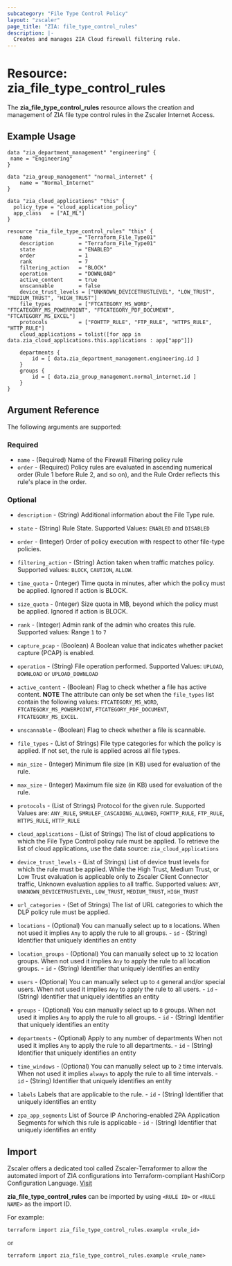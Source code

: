 ```yaml
---
subcategory: "File Type Control Policy"
layout: "zscaler"
page_title: "ZIA: file_type_control_rules"
description: |-
  Creates and manages ZIA Cloud firewall filtering rule.
---
```


# Resource: zia_file_type_control_rules

The **zia_file_type_control_rules** resource allows the creation and management of ZIA file type control rules in the Zscaler Internet Access.

## Example Usage

```hcl
data "zia_department_management" "engineering" {
 name = "Engineering"
}

data "zia_group_management" "normal_internet" {
    name = "Normal_Internet"
}

data "zia_cloud_applications" "this" {
  policy_type = "cloud_application_policy"
  app_class   = ["AI_ML"]
}

resource "zia_file_type_control_rules" "this" {
    name               = "Terraform_File_Type01"
    description        = "Terraform_File_Type01"
    state              = "ENABLED"
    order              = 1
    rank               = 7
    filtering_action   = "BLOCK"
    operation          = "DOWNLOAD"
    active_content     = true
    unscannable        = false
    device_trust_levels = ["UNKNOWN_DEVICETRUSTLEVEL", "LOW_TRUST", "MEDIUM_TRUST", "HIGH_TRUST"]
    file_types         = ["FTCATEGORY_MS_WORD", "FTCATEGORY_MS_POWERPOINT", "FTCATEGORY_PDF_DOCUMENT", "FTCATEGORY_MS_EXCEL"]
    protocols          = ["FOHTTP_RULE", "FTP_RULE", "HTTPS_RULE", "HTTP_RULE"]
    cloud_applications = tolist([for app in data.zia_cloud_applications.this.applications : app["app"]])

    departments {
        id = [ data.zia_department_management.engineering.id ]
    }
    groups {
        id = [ data.zia_group_management.normal_internet.id ]
    }
}
```

## Argument Reference

The following arguments are supported:

### Required

* `name` - (Required) Name of the Firewall Filtering policy rule
* `order` - (Required) Policy rules are evaluated in ascending numerical order (Rule 1 before Rule 2, and so on), and the Rule Order reflects this rule's place in the order.

### Optional

* `description` - (String) Additional information about the File Type rule.
* `state` - (String) Rule State. Supported Values: `ENABLED` and `DISABLED`
* `order` - (Integer) Order of policy execution with respect to other file-type policies.
* `filtering_action` - (String) Action taken when traffic matches policy. Supported values: `BLOCK`, `CAUTION`, `ALLOW`.
* `time_quota` - (Integer) Time quota in minutes, after which the policy must be applied. Ignored if action is BLOCK.
* `size_quota` - (Integer) Size quota in MB, beyond which the policy must be applied. Ignored if action is BLOCK.
* `rank` - (Integer) Admin rank of the admin who creates this rule. Supported values: Range `1` to `7`
* `capture_pcap` - (Boolean) A Boolean value that indicates whether packet capture (PCAP) is enabled.
* `operation` - (String) File operation performed. Supported Values: `UPLOAD`, `DOWNLOAD` or `UPLOAD_DOWNLOAD`
* `active_content` - (Boolean) Flag to check whether a file has active content.
    **NOTE** The attribute can only be set when the `file_types` list contain the following values: `FTCATEGORY_MS_WORD`, `FTCATEGORY_MS_POWERPOINT`, `FTCATEGORY_PDF_DOCUMENT`, `FTCATEGORY_MS_EXCEL`.
* `unscannable` - (Boolean) Flag to check whether a file is scannable.
* `file_types` - (List of Strings) File type categories for which the policy is applied. If not set, the rule is applied across all file types.
* `min_size` - (Integer) Minimum file size (in KB) used for evaluation of the rule.
* `max_size` - (Integer) Maximum file size (in KB) used for evaluation of the rule.
* `protocols` - (List of Strings) Protocol for the given rule. Supported Values are: `ANY_RULE`, `SMRULEF_CASCADING_ALLOWED`, `FOHTTP_RULE`, `FTP_RULE`, `HTTPS_RULE`, `HTTP_RULE`
* `cloud_applications` - (List of Strings) The list of cloud applications to which the File Type Control policy rule must be applied. To retrieve the list of cloud applications, use the data source: `zia_cloud_applications`
* `device_trust_levels` - (List of Strings) List of device trust levels for which the rule must be applied. While the High Trust, Medium Trust, or Low Trust evaluation is applicable only to Zscaler Client Connector traffic, Unknown evaluation applies to all traffic. Supported values: `ANY`, `UNKNOWN_DEVICETRUSTLEVEL`, `LOW_TRUST`, `MEDIUM_TRUST`, `HIGH_TRUST`

* `url_categories` - (Set of Strings) The list of URL categories to which the DLP policy rule must be applied.

* `locations` - (Optional) You can manually select up to `8` locations. When not used it implies `Any` to apply the rule to all groups.
      - `id` - (String) Identifier that uniquely identifies an entity

* `location_groups` - (Optional) You can manually select up to `32` location groups. When not used it implies `Any` to apply the rule to all location groups.
      - `id` - (String) Identifier that uniquely identifies an entity

* `users` - (Optional) You can manually select up to `4` general and/or special users. When not used it implies `Any` to apply the rule to all users.
      - `id` - (String) Identifier that uniquely identifies an entity

* `groups` - (Optional) You can manually select up to `8` groups. When not used it implies `Any` to apply the rule to all groups.
      - `id` - (String) Identifier that uniquely identifies an entity

* `departments` - (Optional) Apply to any number of departments When not used it implies `Any` to apply the rule to all departments.
      - `id` - (String) Identifier that uniquely identifies an entity

* `time_windows` - (Optional) You can manually select up to `2` time intervals. When not used it implies `always` to apply the rule to all time intervals.
      - `id` - (String) Identifier that uniquely identifies an entity

* `labels` Labels that are applicable to the rule.
      - `id` - (String) Identifier that uniquely identifies an entity

* `zpa_app_segments` List of Source IP Anchoring-enabled ZPA Application Segments for which this rule is applicable
      - `id` - (String) Identifier that uniquely identifies an entity

## Import

Zscaler offers a dedicated tool called Zscaler-Terraformer to allow the automated import of ZIA configurations into Terraform-compliant HashiCorp Configuration Language.
[Visit](https://github.com/zscaler/zscaler-terraformer)

**zia_file_type_control_rules** can be imported by using `<RULE ID>` or `<RULE NAME>` as the import ID.

For example:

```shell
terraform import zia_file_type_control_rules.example <rule_id>
```

or

```shell
terraform import zia_file_type_control_rules.example <rule_name>
```
